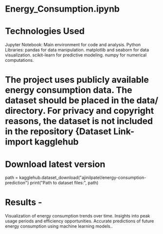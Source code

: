 # Energy_Consumption.ipynb
# Technologies Used
 Jupyter Notebook: Main environment for code and analysis.
 Python Libraries:
 pandas for data manipulation.
 matplotlib and seaborn for data visualization.
 scikit-learn for predictive modeling.
 numpy for numerical computations.
# The project uses publicly available energy consumption data. The dataset should be placed in the data/ directory. For privacy and copyright reasons, the dataset is not included in the repository {Dataset Link- import kagglehub
# Download latest version
path = kagglehub.dataset_download("ajinilpatel/energy-consumption-prediction")
print("Path to dataset files:", path)

# Results - 
 Visualization of energy consumption trends over time.
 Insights into peak usage periods and efficiency opportunities.
 Accurate predictions of future energy consumption using machine learning models..
